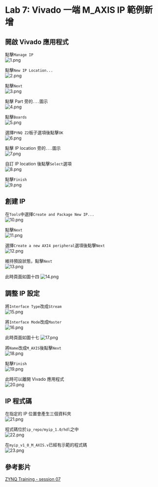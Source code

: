 # Lab 7: Vivado 一端 M_AXIS IP 範例新增        
## 開啟 Vivado 應用程式  
點擊`Manage IP`  
![1.png](pictures/1.png "圖一")
  
點擊`New IP Location...`  
![2.png](pictures/2.png "圖二")
  
點擊`Next`  
![3.png](pictures/3.png "圖三")
  
點擊 Part 旁的`...`圖示  
![4.png](pictures/4.png "圖四")
  
點擊`Boards`  
![5.png](pictures/5.png "圖五")
  
選擇`PYNQ Z2`板子選項後點擊`OK`  
![6.png](pictures/6.png "圖六")
  
點擊 IP location 旁的`...`圖示  
![7.png](pictures/7.png "圖七")
  
自訂 IP location 後點擊`Select`選項  
![8.png](pictures/8.png "圖八")
  
點擊`Finish`  
![9.png](pictures/9.png "圖九")
  
## 創建 IP  
在`Tools`中選擇`Create and Package New IP...`  
![10.png](pictures/10.png "圖十")
  
點擊`Next`  
![11.png](pictures/11.png "圖十一")
  
選擇`Create a new AXI4 peripheral`選項後點擊`Next`  
![12.png](pictures/12.png "圖十二")
  
維持預設狀態，點擊`Next`  
![13.png](pictures/13.png "圖十三")
  
此時頁面如圖十四
![14.png](pictures/14.png "圖十四")
  
## 調整 IP 設定  
將`Interface Type`改成`Stream`  
![15.png](pictures/15.png "圖十五")
  
將`Interface Mode`改成`Master`  
![16.png](pictures/16.png "圖十六")
  
此時頁面如圖十七
![17.png](pictures/17.png "圖十七")
  
將`Name`改成`M_AXIS`後點擊`Next`  
![18.png](pictures/18.png "圖十八")
  
點擊`Finish`  
![19.png](pictures/19.png "圖十九")
  
此時可以離開 Vivado 應用程式  
![20.png](pictures/20.png "圖二十")
  
## IP 程式碼  
在指定的 IP 位置會產生三個資料夾  
![21.png](pictures/21.png "圖二十一")
  
程式碼位於`ip_repo/myip_1.0/hdl`之中  
![22.png](pictures/22.png "圖二十二")
  
在`myip_v1_0_M_AXIS.v`已經有示範的程式碼  
![23.png](pictures/23.png "圖二十三")
  
## 參考影片  
[ZYNQ Training - session 07](https://www.youtube.com/playlist?list=PL_FtLeLH_hY2Q3E4mTT9W5ebPao6uwkC4)  